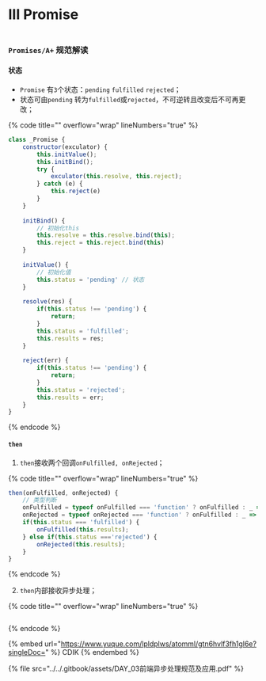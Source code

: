 # III Promise

<figure><img src="https://picx.zhimg.com/80/v2-fbfef3cba00cd5e6a0e529a32676d9fa_720w.webp?source=1940ef5c" alt=""><figcaption></figcaption></figure>

### `Promises/A+` 规范解读

#### 状态

* `Promise` 有`3`个状态：`pending` `fulfilled` `rejected`；
* 状态可由`pending` 转为`fulfilled`或`rejected`，不可逆转且改变后不可再更改；

{% code title="" overflow="wrap" lineNumbers="true" %}
```javascript
class _Promise {
    constructor(exculator) {
        this.initValue();
        this.initBind();
        try {
            exculator(this.resolve, this.reject);
        } catch (e) {
            this.reject(e)
        }
    }
    
    initBind() {
        // 初始化this
        this.resolve = this.resolve.bind(this);
        this.reject = this.reject.bind(this)
    }
    
    initValue() {
        // 初始化值
        this.status = 'pending' // 状态
    }
    
    resolve(res) {
        if(this.status !== 'pending') {
            return;
        }
        this.status = 'fulfilled';
        this.results = res;
    }
    
    reject(err) {
        if(this.status !== 'pending') {
            return;
        }
        this.status = 'rejected';
        this.results = err;
    }
}
```
{% endcode %}

#### `then`

1. `then`接收两个回调`onFulfilled, onRejected`；

{% code title="" overflow="wrap" lineNumbers="true" %}
```javascript
then(onFulfilled, onRejected) {
    // 类型判断
    onFulfilled = typeof onFulfilled === 'function' ? onFulfilled : _ => _;
    onRejected = typeof onRejected === 'function' ? onFulfilled : _ => _;
    if(this.status === 'fulfilled') {
        onFulfilled(this.results);
    } else if(this.status ==='rejected') {
        onRejected(this.results);
    }
}
```
{% endcode %}

2. `then`内部接收异步处理；

{% code title="" overflow="wrap" lineNumbers="true" %}
```javascript
```
{% endcode %}







{% embed url="https://www.yuque.com/lpldplws/atomml/gtn6hvlf3fh1gl6e?singleDoc=" %}
CDIK
{% endembed %}

{% file src="../../.gitbook/assets/DAY_03前端异步处理规范及应用.pdf" %}
